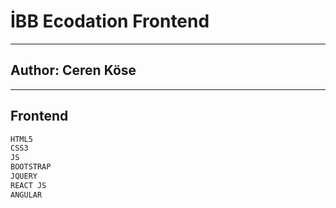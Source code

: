 # İBB Ecodation Frontend
---------------
## Author: Ceren Köse
---------------
## Frontend 
``` sh
HTML5
CSS3
JS
BOOTSTRAP
JQUERY
REACT JS
ANGULAR
``` 

